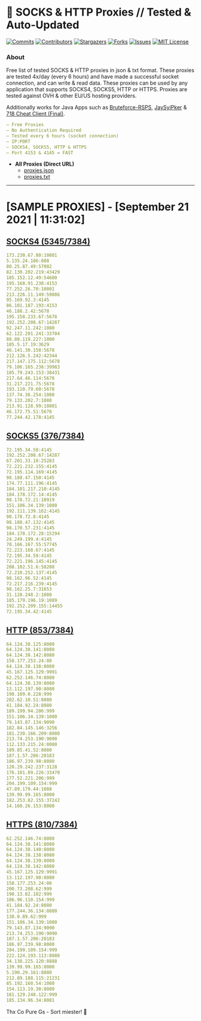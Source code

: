 <!-- MARKDOWN LINKS & IMAGES -->
<!-- https://www.markdownguide.org/basic-syntax/#reference-style-links -->
[contributors-shield]: https://img.shields.io/github/contributors/KaiBurton/free-proxies-autoupdated?style=for-the-badge
[contributors-url]: https://github.com/KaiBurton/free-proxies-autoupdated/graphs/contributors
[forks-shield]: https://img.shields.io/github/forks/KaiBurton/free-proxies-autoupdated?style=for-the-badge
[forks-url]: https://github.com/KaiBurton/free-proxies-autoupdated/network/members
[stars-shield]: https://img.shields.io/github/stars/KaiBurton/free-proxies-autoupdated?style=for-the-badge
[stars-url]: https://github.com/KaiBurton/free-proxies-autoupdated/stargazers
[issues-shield]: https://img.shields.io/github/issues/KaiBurton/free-proxies-autoupdated?style=for-the-badge
[issues-url]: https://github.com/KaiBurton/free-proxies-autoupdated/issues
[license-shield]: https://img.shields.io/github/license/KaiBurton/free-proxies-autoupdated?style=for-the-badge
[license-url]: https://github.com/KaiBurton/free-proxies-autoupdated/blob/main/LICENSE
[commit-shield]: https://img.shields.io/github/last-commit/KaiBurton/free-proxies-autoupdated?style=for-the-badge
[commit-url]: https://github.com/KaiBurton/free-proxies-autoupdated/commits/main

# 🎁 SOCKS & HTTP Proxies // Tested & Auto-Updated

[![Commits][commit-shield]][commit-url]
[![Contributors][contributors-shield]][contributors-url]
[![Stargazers][stars-shield]][stars-url]
[![Forks][forks-shield]][forks-url]
[![Issues][issues-shield]][issues-url]
[![MIT License][license-shield]][license-url]

### About
Free list of tested SOCKS & HTTP proxies in json & txt format. These proxies are tested 4x/day (every 6 hours) and have made a successful socket connection, and can write & read data. These proxies can be used by any application that supports SOCKS4, SOCKS5, HTTP or HTTPS. Proxies are tested against OVH & other EU/US hosting providers.

Additionally works for Java Apps such as [Bruteforce-RSPS](https://github.com/KaiBurton/Bruteforce-RSPS), [JaySyiPker](https://github.com/JayArrowz/JaySyiPker) & [718 Cheat Client (Final)](https://github.com/KaiBurton/718-Cheat-Client-Final). 

```yaml
— Free Proxies
— No Authentication Required
— Tested every 6 hours (socket connection)
— IP:PORT
— SOCKS4, SOCKS5, HTTP & HTTPS
— Port 4153 & 4145 = FAST
```

- **All Proxies (Direct URL)**
  - [proxies.json](https://raw.githubusercontent.com/KaiBurton/free-proxies-autoupdated/main/proxies.json)
  - [proxies.txt](https://raw.githubusercontent.com/KaiBurton/free-proxies-autoupdated/main/proxies.txt)

---

# [SAMPLE PROXIES] - [September 21 2021 | 11:31:02]

## [SOCKS4 (5345/7384)](https://raw.githubusercontent.com/KaiBurton/free-proxies-autoupdated/main/proxies-socks4.txt)
```yaml
173.230.67.80:10801
5.135.24.186:808
80.25.87.49:57082
82.130.202.219:43429
185.152.12.49:54680
195.168.91.238:4153
77.252.26.70:10801
213.226.11.149:59086
95.169.92.3:4145
86.101.187.193:4153
46.188.2.42:5678
195.158.233.67:5678
192.252.208.67:14287
92.247.11.242:1080
62.122.201.241:33704
88.80.119.227:1080
185.5.17.19:3629
46.141.30.158:5678
212.126.5.242:42344
217.147.175.112:5678
79.106.165.238:39983
185.79.243.153:38431
217.64.46.114:5678
31.217.221.75:5678
193.110.79.60:5678
137.74.36.254:1080
79.133.202.7:1088
213.91.128.99:10801
46.172.75.51:5678
77.244.42.178:4145
```

## [SOCKS5 (376/7384)](https://raw.githubusercontent.com/KaiBurton/free-proxies-autoupdated/main/proxies-socks5.txt)
```yaml
72.195.34.58:4145
192.252.208.67:14287
67.201.33.10:25283
72.221.232.155:4145
72.195.114.169:4145
98.188.47.150:4145
174.77.111.196:4145
184.181.217.210:4145
184.178.172.14:4145
98.178.72.21:10919
151.106.34.139:1080
192.111.139.162:4145
98.178.72.8:4145
98.188.47.132:4145
98.170.57.231:4145
184.178.172.28:15294
24.249.199.4:4145
70.166.167.55:57745
72.223.168.67:4145
72.195.34.59:4145
72.221.196.145:4145
208.102.51.6:58208
72.210.252.137:4145
98.162.96.52:4145
72.217.216.239:4145
98.162.25.7:31653
31.128.248.2:1080
185.179.196.19:1089
192.252.209.155:14455
72.195.34.42:4145
```

## [HTTP (853/7384)](https://raw.githubusercontent.com/KaiBurton/free-proxies-autoupdated/main/proxies-http.txt)
```yaml
64.124.38.125:8080
64.124.38.141:8080
64.124.38.142:8080
158.177.253.24:80
64.124.38.138:8080
45.167.125.129:9991
62.252.146.74:8080
64.124.38.139:8080
13.112.197.90:8080
190.109.0.228:999
202.62.10.51:8080
41.184.92.24:8080
189.199.94.206:999
151.106.34.139:1080
79.143.87.134:9090
182.84.145.146:3256
181.230.166.209:8080
213.74.253.190:9090
112.133.215.24:8080
189.85.41.52:8080
187.1.57.206:20183
186.97.239.98:8080
120.29.242.237:3128
176.101.89.226:33470
177.52.221.206:999
204.199.109.154:999
47.89.179.44:1088
139.99.99.165:8000
182.253.82.155:37242
14.160.26.153:8080
```

## [HTTPS (810/7384)](https://raw.githubusercontent.com/KaiBurton/free-proxies-autoupdated/main/proxies-https.txt)
```yaml
62.252.146.74:8080
64.124.38.141:8080
64.124.38.140:8080
64.124.38.138:8080
64.124.38.139:8080
64.124.38.142:8080
45.167.125.129:9991
13.112.197.90:8080
158.177.253.24:80
200.73.208.62:999
190.13.82.102:999
186.96.110.154:999
41.184.92.24:8080
177.244.36.134:8080
138.0.89.62:999
151.106.34.139:1080
79.143.87.134:9090
213.74.253.190:9090
187.1.57.206:20183
186.97.239.98:8080
204.199.109.154:999
222.124.193.113:8080
34.138.225.120:8888
139.99.99.165:8000
5.190.29.161:8080
212.89.188.115:21231
85.192.160.54:1080
154.113.19.30:8080
181.129.248.122:999
185.134.96.34:8081
```



Thx Co Pure Gs - Sort miester! 💟
